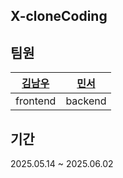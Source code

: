 ## X-cloneCoding

## 팀원
| [김남우](https://github.com/corjqnrl) | [민서](https://github.com/m2nsp) |
|--------------------------------------|---------------------------------|
| frontend                            | backend                        |


## 기간
2025.05.14 ~ 2025.06.02
